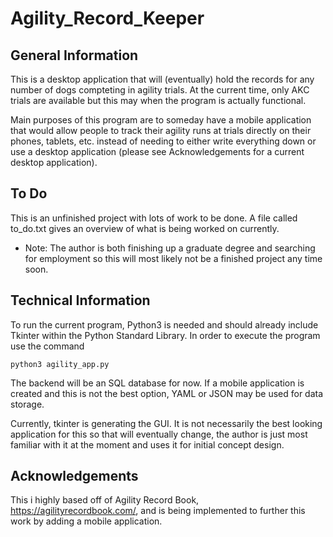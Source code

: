 # Agility_Record_Keeper

## General Information

This is a desktop application that will (eventually) hold the records for any number of dogs compteting in agility trials. At the current time, only AKC trials are available but this may when the program is actually functional. 

Main purposes of this program are to someday have a mobile application that would allow people to track their agility runs at trials directly on their phones, tablets, etc. instead of needing to either write everything down or use a desktop application (please see Acknowledgements for a current desktop application).

## To Do

This is an unfinished project with lots of work to be done. A file called to_do.txt gives an overview of what is being worked on currently. 

* Note: The author is both finishing up a graduate degree and searching for employment so this will most likely not be a finished project any time soon.


## Technical Information

To run the current program, Python3 is needed and should already include Tkinter within the Python Standard Library. In order to execute the program use the command
```
python3 agility_app.py
```

The backend will be an SQL database for now. If a mobile application is created and this is not the best option, YAML or JSON may be used for data storage.

Currently, tkinter is generating the GUI. It is not necessarily the best looking application for this so that will eventually change, the author is just most familiar with it at the moment and uses it for initial concept design.

## Acknowledgements

This i highly based off of Agility Record Book, https://agilityrecordbook.com/, and is being implemented to further this work by adding a mobile application.
